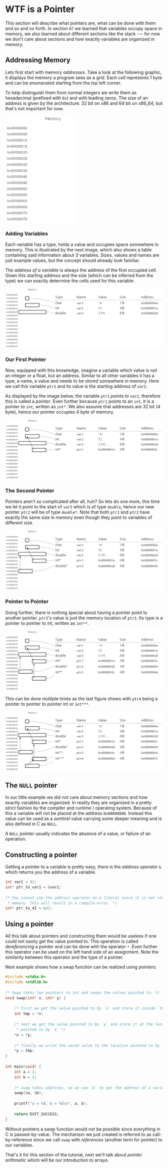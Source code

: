 # WTF is a Pointer

This section will describe what pointers are, what can be done with them and so
and so forth. In section `07` we learned that variables occupy space in memory,
we also learned about different sections like the stack --- for now we don't
care about sections and how exactly variables are organized in memory.

## Addressing Memory

Lets first start with memory *addresses*. Take a look at the following graphic,
it displays the memory a program sees as a grid. Each *cell* represents 1 byte
and can be enumerated starting from the top left corner.

To help distinguish them from normal integers we write them as hexadecimal
(prefixed with `0x`) and with leading zeros. The size of an address is given by
the architecture. 32 bit on x86 and 64 bit on x86_64, but that's not important
for now.

<img alt="Memory-0" src="gfx/memory-0.png" width="231" />

### Adding Variables

Each variable has a type, holds a value and occupies space somewhere in memory.
This is illustrated by the next image, which also shows a table containing said
information about 3 variables. Sizes, values and names are just example values,
but the concept should already look familiar.

The *address of a variable* is always the address of the first occupied cell.
Given this starting address and the size (which can be inferred from the type)
we can exactly determine the cells used for this variable.

![Memory-1](gfx/memory-1.png)

### Our First Pointer

Now, equipped with this knowledge, imagine a variable which value is not an
integer or a float, but an address. Similar to all other variables it has a
type, a name, a value and needs to be stored somewhere in memory. Here we call
this variable `ptr1` and its value is the starting address of `var2`.

As displayed by the image below, the variable `ptr1` *points to* `var2`,
therefore this is called a *pointer*. Even further because `ptr1` points to an
`int`, it is a *pointer to `int`*, written as `int*`. We also assume that
addresses are 32 bit (4 byte), hence our pointer occupies 4 byte of memory.

![Memory-2](gfx/memory-2.png)

### The Second Pointer

Pointers aren't so complicated after all, huh? So lets do one more, this time
we let it point to the start of `var3` which is of type `double`, hence our new
pointer `ptr2` will be of type `double*`. Note that both `ptr1` and `ptr2` have
exactly the same size in memory even though they point to variables of
different size.

![Memory-3](gfx/memory-3.png)

### Pointer to Pointer

Going further, there is nothing special about having a pointer point to another
pointer. `ptr3`'s value is just the memory location of `ptr1`. Its type is a
pointer to pointer to int, written as `int**`.

![Memory-4](gfx/memory-4.png)

This can be done multiple times as the last figure shows with `ptr4` being a
pointer to pointer to pointer int or `int***`.

![Memory-5](gfx/memory-5.png)

## The `NULL` pointer

In our little example we did not care about memory sections and how exactly
variables are organized. In reality they are organized in a pretty strict
fashion by the compiler and runtime / operating system. Because of this a
variable will not be placed at the address `0x00000000`. Instead this value can
be used as a *sentinel* value carrying some deeper meaning and is also defined
in C as `NULL`.

A `NULL` pointer usually indicates the absence of a value, or failure of an
operation.

## Constructing a pointer

Getting a pointer to a variable is pretty easy, there is the *address operator*
`&` which returns you the address of a variable.

```c
int var1 = 42;
int* ptr_to_var1 = &var1;

/* You cannot use the address operator on a literal since it is not stored in
 * memory. This will result in a compile error. */
int* ptr_to_42 = &42;
```

## Using a pointer

All this talk about pointers and constructing them would be useless if one
could not easily get the value pointed to. This operation is called
*dereferencing* a pointer and can be done with the operator `*`. Even further
this operator can be used on the left hand side of an assignment. Note the
similarity between this operator and the type of a pointer.

Next example shows how a swap function can be realized using pointers.

```c
#include <stdio.h>
#include <stdlib.h>

/* Swap takes two pointers to int and swaps the values pointed to. */
void swap(int* x, int* y) {

    /* first we get the value pointed to by `x` and store it inside `tmp` */
    int tmp = *x;

    /* next we get the value pointed to by `y` and store it at the location
     * pointed to by `x` */
    *x = *y;

    /* finally we write the saved value to the location pointed to by `y` */
    *y = tmp;
}

int main(void) {
    int a = 2;
    int b = 3;

    /* swap takes addreses, so we use `&` to get the address of a variable */
    swap(&a, &b);

    printf("a = %d, b = %d\n", a, b);

    return EXIT_SUCCESS;
}
```

Without pointers a swap function would not be possible since everything in C is
passed-by-value. The mechanism we just created is referred to as
call-by-reference since we call `swap` with *references* (another term for
pointer) to our variables.

That's it for this section of the tutorial, next we'll talk about *pointer
arithmetic* which will be our introduction to arrays.
